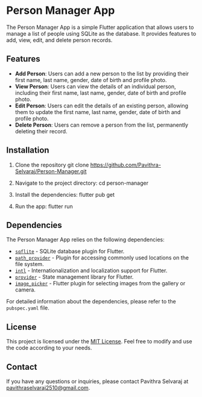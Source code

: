 # Person Manager App

The Person Manager App is a simple Flutter application that allows users to manage a list of people using SQLite as the database. It provides features to add, view, edit, and delete person records.

## Features

- **Add Person**: Users can add a new person to the list by providing their first name, last name, gender, date of birth and profile photo.
- **View Person**: Users can view the details of an individual person, including their first name, last name, gender, date of birth and profile photo.
- **Edit Person**: Users can edit the details of an existing person, allowing them to update the first name, last name, gender, date of birth and profile photo.
- **Delete Person**: Users can remove a person from the list, permanently deleting their record.

## Installation

1. Clone the repository
git clone https://github.com/Pavithra-Selvaraj/Person-Manager.git

2. Navigate to the project directory:
cd person-manager

3. Install the dependencies:
flutter pub get

4. Run the app:
flutter run

## Dependencies

The Person Manager App relies on the following dependencies:

- [`sqflite`](https://pub.dev/packages/sqflite) - SQLite database plugin for Flutter. 
- [`path_provider`](https://pub.dev/packages/path_provider) - Plugin for accessing commonly used locations on the file system. 
- [`intl`](https://pub.dev/packages/intl) - Internationalization and localization support for Flutter. 
- [`provider`](https://pub.dev/packages/provider) - State management library for Flutter.
- [`image_picker`](https://pub.dev/packages/image_picker) - Flutter plugin for selecting images from the gallery or camera.

For detailed information about the dependencies, please refer to the `pubspec.yaml` file.

## License

This project is licensed under the [MIT License](LICENSE). Feel free to modify and use the code according to your needs.

## Contact

If you have any questions or inquiries, please contact Pavithra Selvaraj at pavithraselvaraj2510@gmail.com.